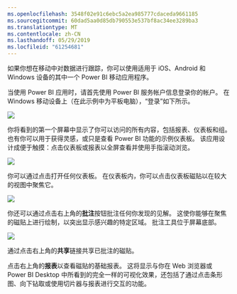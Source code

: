 ```yaml
---
ms.openlocfilehash: 3548f02e91c6ebc5a2ea985777cdaceda9661185
ms.sourcegitcommit: 60dad5aa0d85db790553e537bf8ac34ee3289ba3
ms.translationtype: MT
ms.contentlocale: zh-CN
ms.lasthandoff: 05/29/2019
ms.locfileid: "61254681"
---
```

如果你想在移动中对数据进行跟踪，你可以使用适用于 iOS、Android 和 Windows 设备的其中一个 Power BI 移动应用程序。

当使用 Power BI 应用时，请首先使用 Power BI 服务帐户信息登录你的帐户。 在 Windows 移动设备上（在此示例中为平板电脑），“登录”如下所示。

![](media/4-4a-power-bi-mobile/4-4a_1.png)

你将看到的第一个屏幕中显示了你可以访问的所有内容，包括报表、仪表板和组。 也有你可以用于获得灵感，或只是查看 Power BI 功能的示例仪表板。 该应用设计成便于触摸：点击仪表板或报表以全屏查看并使用手指滚动浏览。

![](media/4-4a-power-bi-mobile/4-4a_1a.png)

你可以通过点击打开任何仪表板。 在仪表板内，你可以点击仪表板磁贴以在较大的视图中聚焦它。

![](media/4-4a-power-bi-mobile/4-4a_2.png)

你还可以通过点击右上角的**批注**按钮批注任何你发现的见解。 这使你能够在聚焦的磁贴上进行绘制，以突出显示感兴趣的特定区域。 批注工具位于屏幕底部。

![](media/4-4a-power-bi-mobile/4-4a_3.png)

通过点击右上角的**共享**链接共享已批注的磁贴。

点击右上角的**报表**以查看磁贴的基础报表。 这将显示与你在 Web 浏览器或 Power BI Desktop 中所看到的完全一样的可视化效果，还包括了通过点击条形图、向下钻取或使用切片器与报表进行交互的功能。

